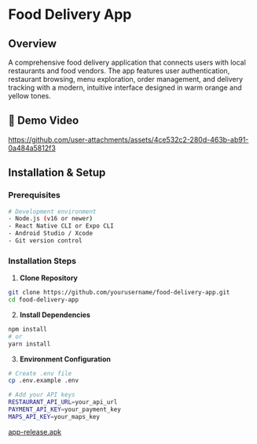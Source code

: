 # Food Delivery App

## Overview
A comprehensive food delivery application that connects users with local restaurants and food vendors. The app features user authentication, restaurant browsing, menu exploration, order management, and delivery tracking with a modern, intuitive interface designed in warm orange and yellow tones.
## 🎥 Demo Video
https://github.com/user-attachments/assets/4ce532c2-280d-463b-ab91-0a484a5812f3
## Installation & Setup

### Prerequisites
```bash
# Development environment
- Node.js (v16 or newer)
- React Native CLI or Expo CLI
- Android Studio / Xcode
- Git version control
```

### Installation Steps

1. **Clone Repository**
```bash
git clone https://github.com/yourusername/food-delivery-app.git
cd food-delivery-app
```

2. **Install Dependencies**
```bash
npm install
# or
yarn install
```

3. **Environment Configuration**
```bash
# Create .env file
cp .env.example .env

# Add your API keys
RESTAURANT_API_URL=your_api_url
PAYMENT_API_KEY=your_payment_key
MAPS_API_KEY=your_maps_key
```
[app-release.apk](build/app/outputs/flutter-apk/app-release.apk)




